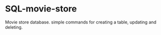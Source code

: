 # SQL-movie-store
Movie store database. simple commands for creating a table, updating and deleting.
